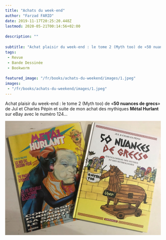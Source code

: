 ```yaml
---
title: "Achats du week-end"
author: "Farzad FARID"
date: 2019-11-17T20:25:20.448Z
lastmod: 2020-05-21T00:14:56+02:00

description: ""

subtitle: "‪Achat plaisir du week-end : le tome 2 (Myth too) de «50 nuances de grecs» de Jul et Charles Pépin et suite de mon achat des mythiques…"
tags:
 - Revue
 - Bande Dessinée
 - Bookworm

featured_image: "/fr/books/achats-du-weekend/images/1.jpeg" 
images:
 - "/fr/books/achats-du-weekend/images/1.jpeg"
---
```


‪Achat plaisir du week-end : le tome 2 (Myth too) de «**50 nuances de grecs**» de Jul et Charles Pépin et suite de mon achat des mythiques **Métal Hurlant** sur eBay avec le numéro 124…



![image](images/1.jpeg#layoutOutsetCenter)
